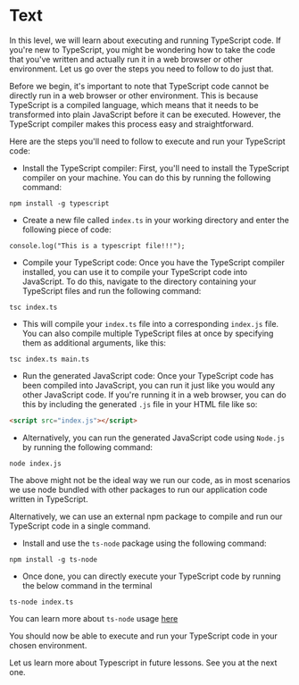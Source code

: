 # Text

In this level, we will learn about executing and running TypeScript code. If you're new to TypeScript, you might be wondering how to take the code that you've written and actually run it in a web browser or other environment. Let us go over the steps you need to follow to do just that.

Before we begin, it's important to note that TypeScript code cannot be directly run in a web browser or other environment. This is because TypeScript is a compiled language, which means that it needs to be transformed into plain JavaScript before it can be executed. However, the TypeScript compiler makes this process easy and straightforward.

Here are the steps you'll need to follow to execute and run your TypeScript code: 

- Install the TypeScript compiler: First, you'll need to install the TypeScript compiler on your machine. You can do this by running the following command:

```
npm install -g typescript
```

- Create a new file called `index.ts` in your working directory and enter the following piece of code:

```
console.log("This is a typescript file!!!");
```

- Compile your TypeScript code: Once you have the TypeScript compiler installed, you can use it to compile your TypeScript code into JavaScript. To do this, navigate to the directory containing your TypeScript files and run the following command:
```
tsc index.ts
```

- This will compile your `index.ts` file into a corresponding `index.js` file. You can also compile multiple TypeScript files at once by specifying them as additional arguments, like this:

```
tsc index.ts main.ts
```

- Run the generated JavaScript code: Once your TypeScript code has been compiled into JavaScript, you can run it just like you would any other JavaScript code. If you're running it in a web browser, you can do this by including the generated `.js` file in your HTML file like so:

```html
<script src="index.js"></script>
```

- Alternatively, you can run the generated JavaScript code using `Node.js` by running the following command:

```
node index.js
```

The above might not be the ideal way we run our code, as in most scenarios we use node bundled with other packages to run our application code written in TypeScript.

Alternatively, we can use an external npm package to compile and run our TypeScript code in a single command.

- Install and use the `ts-node` package using the following command:

```
npm install -g ts-node
```

- Once done, you can directly execute your TypeScript code by running the below command in the terminal

```
ts-node index.ts
```

You can learn more about `ts-node` usage [here](https://www.npmjs.com/package/ts-node)

You should now be able to execute and run your TypeScript code in your chosen environment.

Let us learn more about Typescript in future lessons. See you at the next one.
